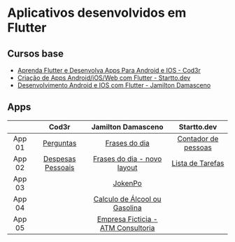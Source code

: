 # Aplicativos desenvolvidos em Flutter

## Cursos base

- [Aprenda Flutter e Desenvolva Apps Para Android e IOS - Cod3r][Curso1]
- [Criação de Apps Android/iOS/Web com Flutter - Startto.dev][Curso3]
- [Desenvolvimento Android e IOS com Flutter - Jamilton Damasceno][Curso2]

## Apps

|        |              Cod3r               |                  Jamilton Damasceno                  |             Startto.dev              |
|:------:|:--------------------------------:|:----------------------------------------------------:|:------------------------------------:|
| App 01 |     [Perguntas][App01_Cod3r]     |           [Frases do dia][App01_Jamilton]            | [Contador de pessoas][App01_Startto] |
| App 02 | [Despesas Pessoais][App02_Cod3r] |    [Frases do dia - novo layout][App02_Jamilton]     |  [Lista de Tarefas][App02_Startto]   |
| App 03 |                                  |              [JokenPo][App03_Jamilton]               |                                      |
| App 04 |                                  |   [Calculo de Álcool ou Gasolina][App04_Jamilton]    |                                      |
| App 05 |                                  | [Empresa Ficticia - ATM Consultoria][App05_Jamilton] |                                      |

<!-- MARKDOWN LINKS & IMAGES -->

[Curso1]: https://www.udemy.com/course/curso-flutter/

[Curso2]: https://www.udemy.com/course/desenvolvimento-android-e-ios-com-flutter/

[Curso3]: https://www.udemy.com/course/curso-completo-flutter-app-android-ios/

[App01_Cod3r]: https://github.com/MatheusPTorquato/appsCursosFlutter/tree/dev-mpt/app01_cod3r

[App01_Jamilton]: https://github.com/MatheusPTorquato/appsCursosFlutter/tree/dev-mpt/app01_jamilton

[App01_Startto]: https://github.com/MatheusPTorquato/appsCursosFlutter/tree/dev-mpt/app01_startto

[App02_Jamilton]: https://github.com/MatheusPTorquato/appsCursosFlutter/tree/dev-mpt/app02_jamilton

[App02_Startto]: https://github.com/MatheusPTorquato/appsCursosFlutter/tree/dev-mpt/app02_startto

[App02_Cod3r]: https://github.com/MatheusPTorquato/appsCursosFlutter/tree/dev-mpt/app02_cod3r

[App03_Jamilton]: https://github.com/MatheusPTorquato/appsCursosFlutter/tree/dev-mpt/app03_jamilton

[App04_Jamilton]: https://github.com/MatheusPTorquato/appsCursosFlutter/tree/dev-mpt/app04_jamilton

[App05_Jamilton]: https://github.com/MatheusPTorquato/appsCursosFlutter/tree/dev-mpt/app05_jamilton